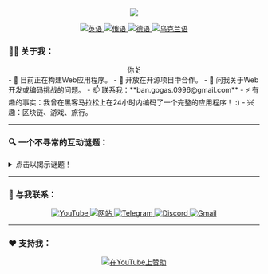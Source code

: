 <div id="header" align="center">
  <img src="https://capsule-render.vercel.app/api?type=waving&color=timeGradient&height=300&section=header&text=Vladimir%20Banov&fontSize=90&fontAlignY=38&fontColor=auto&descAlignY=51&desc=简单的程序员%20%7C%20开源贡献者&descAlign=62"/>
  
  <p align="center">
    <a href="https://github.com/BANSAFAn/BANSAFAn/blob/main/README.md">
      <img src="https://img.shields.io/badge/语言-英语-blue?style=for-the-badge&logo=googletranslate&logoColor=white&labelColor=2b3038&color=2781c6&logoWidth=20" alt="英语"/>
    </a>
    <a href="https://github.com/BANSAFAn/BANSAFAn/blob/main/README.ru.md">
      <img src="https://img.shields.io/badge/语言-俄语-blue?style=for-the-badge&logo=googletranslate&logoColor=white&labelColor=2b3038&color=d83931&logoWidth=20" alt="俄语"/>
    </a>
    <a href="https://github.com/BANSAFAn/BANSAFAn/blob/main/README.de.md">
      <img src="https://img.shields.io/badge/语言-德语-blue?style=for-the-badge&logo=googletranslate&logoColor=white&labelColor=2b3038&color=f7d448&logoWidth=20" alt="德语"/>
    </a>
    <a href="https://github.com/BANSAFAn/BANSAFAn/blob/main/README.uk.md">
      <img src="https://img.shields.io/badge/语言-乌克兰语-blue?style=for-the-badge&logo=googletranslate&logoColor=white&labelColor=2b3038&color=ffd700&logoWidth=20" alt="乌克兰语"/>
    </a>
  </p>
</div>

### 👨‍💻 关于我：

<style>
.typing {
  overflow: hidden;
  border-right: .15em solid orange;
  white-space: nowrap;
  margin: 0 auto;
  letter-spacing: .15em;
  animation: typing 3.5s steps(40, end), blink-caret .75s step-end infinite;
}

@keyframes typing {
  from { width: 0 }
  to { width: 100% }
}

@keyframes blink-caret {
  from, to { border-color: transparent }
  50% { border-color: orange; }
}
</style>

<div class="typing">你好！我是Vladimir，一个来自乌克兰的简单程序员，喜欢边喝茶吃薯片边编码。</div>
- 🔭 目前正在构建Web应用程序。
- 👯 开放在开源项目中合作。
- 💬 问我关于Web开发或编码挑战的问题。
- 📫 联系我：**ban.gogas.0996@gmail.com**
- ⚡ 有趣的事实：我曾在黑客马拉松上在24小时内编码了一个完整的应用程序！ :)
- 兴趣：区块链、游戏、旅行。

---



### 🔍 一个不寻常的互动谜题：
<details>
  <summary>点击以揭示谜题！</summary>
  <p>什么有钥匙，但不能打开锁？</p>
  <details>
    <summary>提示</summary>
    这是程序员每天使用的东西！
  </details>
  <details>
    <summary>答案</summary>
    键盘！ 😄
  </details>
</details>

---













### 🤝 与我联系：
<div align="center">
  <a href="https://www.youtube.com/@Baneronetwo" target="_blank">
    <img src="https://img.shields.io/badge/-YouTube-FF0000?style=for-the-badge&logo=youtube&logoColor=white" alt="YouTube" />
  </a>
  <a href="https://baneronetwo.vercel.app/" target="_blank">
    <img src="https://img.shields.io/badge/-网站-000000?style=for-the-badge&logo=About.me&logoColor=white" alt="网站" />
  </a>
  <a href="https://t.me/banliveone" target="_blank">
    <img src="https://img.shields.io/badge/-Telegram-2CA5E0?style=for-the-badge&logo=telegram&logoColor=white" alt="Telegram" />
  </a>
  <a href="https://rebrand.ly/liveone" target="_blank">
    <img src="https://img.shields.io/badge/-Discord-5865F2?style=for-the-badge&logo=discord&logoColor=white" alt="Discord" />
  </a>
  <a href="mailto:ban.gogas.0996@gmail.com">
    <img src="https://img.shields.io/badge/-Gmail-D14836?style=for-the-badge&logo=gmail&logoColor=white" alt="Gmail" />
  </a>
</div>

---

### ❤️ 支持我：
<div align="center">
  <a href="https://www.youtube.com/channel/UClMebl5oW-tB2eQ-g_00e_A/join" target="_blank">
    <img src="https://img.shields.io/badge/赞助-FF0000?style=for-the-badge&logo=YouTube&logoColor=white" alt="在YouTube上赞助" />
  </a>
</div>